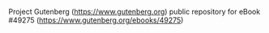 Project Gutenberg (https://www.gutenberg.org) public repository for eBook #49275 (https://www.gutenberg.org/ebooks/49275)
